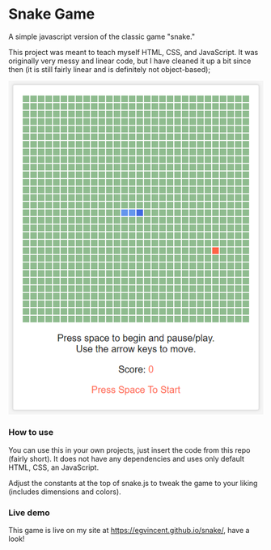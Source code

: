 # Snake Game
A simple javascript version of the classic game "snake."

This project was meant to teach myself HTML, CSS, and JavaScript. It was originally very messy and linear code, but I have cleaned it up a bit since then (it is still fairly linear and is definitely not object-based);

![screenshot](/screenshot.png)

### How to use
You can use this in your own projects, just insert the code from this repo (fairly short). It does not have any dependencies and uses only default HTML, CSS, an JavaScript.

Adjust the constants at the top of snake.js to tweak the game to your liking (includes dimensions and colors).

### Live demo
This game is live on my site at https://egvincent.github.io/snake/, have a look!
